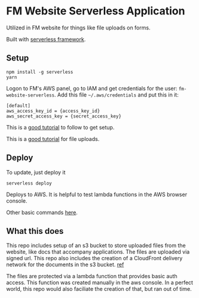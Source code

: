 # FM Website Serverless Application

Utilized in FM website for things like file uploads on forms. 

Built with [serverless framework](https://www.serverless.com/framework/docs). 

## Setup

```
npm install -g serverless
yarn
```

Logon to FM's AWS panel, go to IAM and get credentials for the user: `fm-website-serverless`. Add this file `~/.aws/credentials` and put this in it:

```
[default]
aws_access_key_id = {access_key_id}
aws_secret_access_key = {secret_access_key}
```

This is a [good tutorial](https://www.netlify.com/blog/2016/09/15/serverless-jam-a-serverless-framework-tutorial/) to follow to get setup. 

This is a [good tutorial](https://www.netlify.com/blog/2016/11/17/serverless-file-uploads/) for file uploads.

## Deploy

To update, just deploy it
```
serverless deploy
```

Deploys to AWS. It is helpful to test lambda functions in the AWS browser console. 

Other basic commands [here](https://www.serverless.com/framework/docs/getting-started).

## What this does

This repo includes setup of an s3 bucket to store uploaded files from the website, like docs that accompany applications. The files are uploaded via signed url. This repo also includes the creation of a CloudFront delivery network for the documents in the s3 bucket. [ref](https://hackernoon.com/how-to-configure-cloudfront-using-cloudformation-template-2c263u56)

The files are protected via a lambda function that provides basic auth access. This function was created manually in the aws console. In a perfect world, this repo would also faciliate the creation of that, but ran out of time.